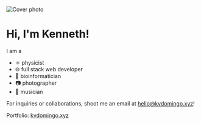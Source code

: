 ![Cover photo](https://res.cloudinary.com/kdphotography-assets/image/upload/c_fill,ar_2.39,r_10/v1/kdphotography/portfolio/static/portfolio/media-private/portraits/20180713_1.jpg)

# Hi, I'm Kenneth!

I am a
- ⚛ physicist
- 🌐 full stack web developer
- 🧬 bioinformatician
- 📷 photographer
- 🎸 musician

For inquiries or collaborations, shoot me an email at hello@kvdomingo.xyz!

Portfolio: [kvdomingo.xyz](https://kvdomingo.xyz)
